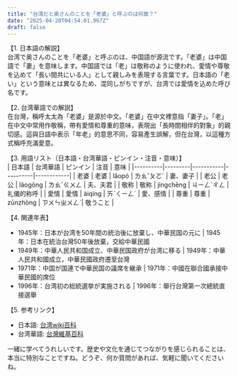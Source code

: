 ```yaml
---
title: "台湾だと奥さんのことを「老婆」と呼ぶのは何故？"
date: "2025-04-20T04:54:01.967Z"
draft: false
---
```


【1. 日本語の解説】  
台湾で奥さんのことを「老婆」と呼ぶのは、中国語が源流です。「老婆」は中国語で「妻」を意味します。中国語では「老」は敬称のように使われ、愛情や尊敬を込めて「長い間共にいる人」として親しみを表現する言葉です。日本語の「老い」という意味とは異なるため、混同しがちですが、台湾では愛情を込めた呼び名です。

【2. 台湾華語での解説】  
在台灣，稱呼太太為「老婆」是源於中文。「老婆」在中文裡意指「妻子」。「老」在中文中常用作敬稱，帶有愛情和尊重的意味，表現出「長時間相伴的對象」的親切感。這與日語中表示「年老」的意思不同，容易產生誤解，但在台灣，以這種方式稱呼充滿愛意。

【3. 用語リスト（日本語・台湾華語・ピンイン・注音・意味）】  
| 日本語   | 台湾華語 | ピンイン  | 注音      | 意味         |
|----------|---------|-----------|----------|------------|
| 老婆     | 老婆     | lǎopó     | ㄌㄠˇㄆㄛˊ  | 妻、妻子     |
| 老公     | 老公     | lǎogōng   | ㄌㄠˇㄍㄨㄥ | 夫、夫君     |
| 敬称     | 敬称     | jìngchēng | ㄐㄧㄥˋㄔㄥ | 礼儀的称呼   |
| 愛情     | 愛情     | àiqíng    | ㄞˋㄑㄧㄥˊ  | 愛、感情     |
| 尊重     | 尊重     | zūnzhòng  | ㄗㄨㄣㄓㄨㄥˋ| 敬うこと     |

【4. 関連年表】  
- 1945年：日本が台湾を50年間の統治後に放棄し、中華民国の元に | 1945年：日本在統治台灣50年後放棄，交給中華民國  
- 1949年：中華人民共和国成立、中華民国政府が台湾に移る | 1949年：中華人民共和國成立，中華民國政府遷至台灣  
- 1971年：中国が国連で中華民国の議席を継承 | 1971年：中國在聯合國承接中華民國的席位  
- 1996年：台湾初の総統選挙が実施される | 1996年：舉行台灣第一次總統直接選舉  

【5. 参考リンク】  
- 日本語: [台湾wiki百科](https://ja.wikipedia.org/wiki/%E5%8F%B0%E6%B9%BE)
- 台湾華語: [台灣維基百科](https://zh.wikipedia.org/wiki/%E5%8F%B0%E7%81%A3)

一緒に学べてうれしいです。歴史や文化を通じてつながりを感じられることは、本当に特別なことですね。どうぞ、何か質問があれば、気軽に聞いてくださいね。